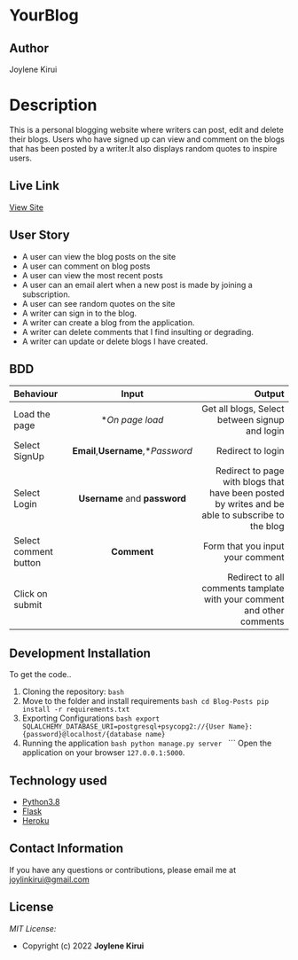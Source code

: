 # YourBlog

## Author
Joylene Kirui

# Description
This  is a personal blogging website where writers can post, edit and delete their blogs. Users who have signed up can view and comment on the blogs that has been posted by a writer.It also displays random quotes to inspire users.
## Live Link
[View Site](https://your--blog.herokuapp.com)

## User Story

* A user can view the blog posts on the site
* A user can comment on blog posts
* A user can view the most recent posts
* A user can an email alert when a new post is made by joining a subscription.
* A user can see random quotes on the site
* A writer can sign in to the blog.
* A writer can create a blog from the application.
* A writer can delete comments that I find insulting or degrading.
* A writer can update or delete blogs I have created.
## BDD
| Behaviour | Input | Output |
| :---------------- | :---------------: | ------------------: |
| Load the page | **On page load* | Get all blogs, Select between signup and login|
| Select SignUp| **Email**,**Username**,**Password* | Redirect to login|
| Select Login | **Username** and **password** | Redirect to page with blogs that have been posted by writes and be able to subscribe to the blog|
| Select comment button | **Comment** | Form that you input your comment|
| Click on submit |  | Redirect to all comments tamplate with your comment and other comments|

## Development Installation
To get the code..

  1. Cloning the repository:
    ```bash
    ```
  2. Move to the folder and install requirements
    ```bash
    cd Blog-Posts
    pip install -r requirements.txt
    ```
  3. Exporting Configurations
    ```bash
    export SQLALCHEMY_DATABASE_URI=postgresql+psycopg2://{User Name}:{password}@localhost/{database name}
    ```
  4. Running the application
    ```bash
    python manage.py server
    ```
    ```
  Open the application on your browser `127.0.0.1:5000`.

## Technology used

* [Python3.8](https://www.python.org/)
* [Flask](http://flask.pocoo.org/)
* [Heroku](https://heroku.com)

## Contact Information 

If you have any questions or contributions, please email me at joylinkirui@gmail.com

## License
*MIT License:*
* Copyright (c) 2022 **Joylene Kirui**